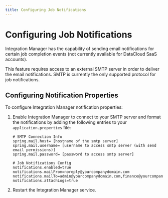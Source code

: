 ```yaml
---
title: Configuring Job Notifications
---
```


# Configuring Job Notifications

Integration Manager has the capability of sending email notifications for certain job completion events (not currently available for DataCloud SaaS accounts).

This feature requires access to an external SMTP server in order to deliver the email notifications. SMTP is currently the only supported protocol for job notifications.

## Configuring Notification Properties

To configure Integration Manager notification properties:

1. Enable Integration Manager to connect to your SMTP server and format the notifications by adding the following entries to your `application.properties` file:

    ```
    # SMTP Connection Info
    spring.mail.host= [hostname of the smtp server]
    spring.mail.username= [username to access smtp server (with send email permissions)]
    spring.mail.password= [password to access smtp server]
    ```

    ```
    # Job Notifications Config
    notifications.enabled=true
    notifications.mailFrom=noreply@yourcompanydomain.com
    notifications.mailTo=admin@yourcompanydomain.com,finance@yourcompanydomain.com
    notifications.attachLogs=true
    ```
    
2. Restart the Integration Manager service.